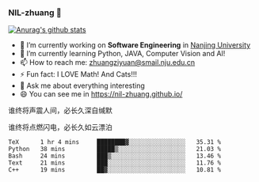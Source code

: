 ### NIL-zhuang 👋

<!--
**NIL-zhuang/NIL-zhuang** is a ✨ _special_ ✨ repository because its `README.md` (this file) appears on your GitHub profile.

Here are some ideas to get you started:

- 🔭 I’m currently working on ...
- 🌱 I’m currently learning ...
- 👯 I’m looking to collaborate on ...
- 🤔 I’m looking for help with ...
- 💬 Ask me about ...
- 📫 How to reach me: ...
- 😄 Pronouns: ...
- ⚡ Fun fact: ...
-->

[![Anurag's github stats](https://github-readme-stats.vercel.app/api?username=NIL-zhuang)](https://github.com/anuraghazra/github-readme-stats)

- 🔭 I’m currently working on **Software Engineering** in [Nanjing University](https://www.nju.edu.cn/)
- 🌱 I’m currently learning Python, JAVA, Computer Vision and AI!
- 📫 How to reach me: zhuangziyuan@smail.nju.edu.cn
- ⚡ Fun fact: I LOVE Math! And Cats!!!
- 💬 Ask me about everything interesting
- 😄 You can see me in https://nil-zhuang.github.io/

谁终将声震人间，必长久深自缄默

谁终将点燃闪电，必长久如云漂泊

<!--START_SECTION:waka-->
```text
TeX      1 hr 4 mins     ████████▓░░░░░░░░░░░░░░░░   35.31 % 
Python   38 mins         █████▒░░░░░░░░░░░░░░░░░░░   21.03 % 
Bash     24 mins         ███▒░░░░░░░░░░░░░░░░░░░░░   13.46 % 
Text     21 mins         ███░░░░░░░░░░░░░░░░░░░░░░   11.76 % 
C++      19 mins         ██▓░░░░░░░░░░░░░░░░░░░░░░   10.81 % 
```
<!--END_SECTION:waka-->
